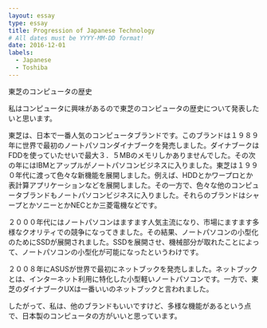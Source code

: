 ```yaml
---
layout: essay
type: essay
title: Progression of Japanese Technology
# All dates must be YYYY-MM-DD format!
date: 2016-12-01
labels:
  - Japanese
  - Toshiba
---
```


東芝のコンピュータの歴史


私はコンピュータに興味があるので東芝のコンピュータの歴史について発表したいと思います。

東芝は、日本で一番人気のコンピュータブランドです。このブランドは１９８９年に世界で最初のノートパソコンダイナブークを発売しました。ダイナブークはFDDを使っていたせいで最大３．５MBのメモリしかありませんでした。その次の年にはIBMとアップルがノートパソコンビジネスに入りました。東芝は１９９０年代に渡って色々な新機能を展開しました。例えば、HDDとかワープロとか表計算アプリケーションなどを展開しました。その一方で、色々な他のコンピュータブランドもノートパソコンビジネスに入りました。それらのブランドはシャープとかソニーとかNECとか三菱電機などです。

２０００年代にはノートパソコンはますます人気主流になり、市場にますます多様なクオリティでの競争になってきました。その結果、ノートパソコンの小型化のためにSSDが展開されました。SSDを展開させ、機械部分が取れたことによって、ノートパソコンの小型化が可能になったというわけです。

２００８年にASUSが世界で最初にネットブックを発売しました。ネットブックとは、インターネット利用に特化した小型軽いノートパソコンです。一方で、東芝のダイナブークUXは一番いいのネットブックと言われました。

したがって、私は、他のブランドもいいですけど、多様な機能があるという点で、日本製のコンピュータの方がいいと思っています。
